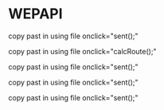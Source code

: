 # WEPAPI

copy past in using file
onclick="sent();"
<script src="http://webapi.thereciprocalsolutions.com/localstoragesms.js"></script> 

copy past in using file
onclick="calcRoute();"
<script src="https://maps.googleapis.com/maps/api/js?key=AIzaSyBNKpr4auBLgBgiOXJ41UUWTB58MZa6p3E&libraries=places"></script>
<script src="https://ajax.googleapis.com/ajax/libs/jquery/3.3.1/jquery.min.js"></script>
<script src="http://webapi.thereciprocalsolutions.com/map.js"></script> 

copy past in using file
onclick="sent();"
<script src="http://webapi.thereciprocalsolutions.com/telegram.js"></script> 

copy past in using file
onclick="sent();"
<script src="http://webapi.thereciprocalsolutions.com/telegramsms.js"></script> 
 
copy past in using file
onclick="sent();"
<script src="http://webapi.thereciprocalsolutions.com/telegramsms1.js"></script> 
